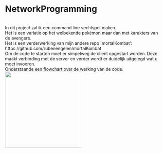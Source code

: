 # NetworkProgramming
<br>
In dit project zal ik een command line vechtspel maken.<br>
Het is een variatie op het welbekende pokémon maar dan met karakters van de avengers.<br>
Het is een verderwerking van mijn andere repo 'mortalKombat': https://github.com/rubenengelen/mortalKombat <br>
Om de code te starten moet er simpelweg de client opgestart worden. Deze maakt verbinding met de server en verder wordt er duidelijk uitgelegd wat u moet invoeren.<br>
Onderstaande een flowchart over de werking van de code.
<img src="https://user-images.githubusercontent.com/61017572/120337762-e59c4f80-c2f3-11eb-9176-067fd05e15fc.png" width="250">
